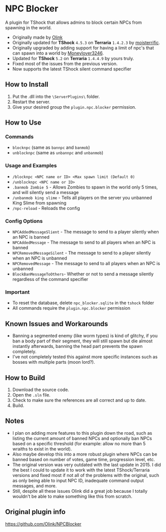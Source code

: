 # NPC Blocker
A plugin for TShock that allows admins to block certain NPCs from spawning in the world.

- Originally made by [Olink](https://github.com/Olink)
- Originally updated for **TShock** `4.5.3` on **Terraria** `1.4.2.3` by [moisterrific](https://github.com/moisterrific).
- Originally upgraded by adding support for having a limit of npc's that can spawn into a world by [Moneylover3246](https://github.com/Moneylover3246).
- Updated for **TShock** `5.2` on **Terraria** `1.4.4.9` by yours truly.
- Fixed most of the issues from the previous version.
- Now supports the latest TShock silent command specifier 

## How to Install
1. Put the .dll into the `\ServerPlugins\` folder.
2. Restart the server.
3. Give your desired group the `plugin.npc.blocker` permission.

## How to Use
### Commands
- `blocknpc` (same as `bannpc` and `banmob`)
- `unblocknpc` (same as `unbannpc` and `unbanmob`)

### Usage and Examples
- `/blocknpc <NPC name or ID> <Max spawn limit (Default 0)`
- `/unblocknpc <NPC name or ID>`
- `.banmob Zombie 5` - Allows Zombies to spawn in the world only 5 times, and will silently send a message
- `/unbanmob king slime` - Tells all players on the server you unbanned King Slime from spawning
- `/npc-reload` - Reloads the config

### Config Options
- `NPCAddedMessageSlient` - The message to send to a player silently when an NPC is banned
- `NPCAddedMessage` - The message to send to all players when an NPC is banned
- `NPCRemovedMessageSilent` - The message to send to a player silently when an NPC is unbanned
- `NPCRemovedMessage` - The message to send to all players when an NPC is unbanned
- `BlockBanMessageToOthers`- Whether or not to send a message silently regardless of the command specifier

### Important
- To reset the database, delete `npc_blocker.sqlite` in the `tshock` folder
- All commands require the `plugin.npc.blocker` permission

## Known Issues and Workarounds
- Banning a segmented enemy (like worm types) is kind of glitchy, if you ban a body part of their segment, they will still spawn but die almost instantly afterwards, banning the head part prevents the spawn completely. 
- I've not completely tested this against more specific instances such as bosses with multiple parts (moon lord?).

## How to Build
1. Download the source code.
2. Open the `.sln` file.
3. Check to make sure the references are all correct and up to date.
4. Build.

## Notes
- I plan on adding more features to this plugin down the road, such as listing the current amount of banned NPCs and optionally ban NPCs based on a specific threshold (for example: allow no more than 5 wraiths to exist in the world).
- Also maybe develop this into a more robust plugin where NPCs can be banned based on number of votes, game time, progression level, etc.
- The original version was very outdated with the last update in 2015. I did the best I could to update it to work with the latest TShock/Terraria versions and fixed most if not all of the problems with the original, such as only being able to input NPC ID, inadequate command output messages, and more.
- Still, despite all these issues Olink did a great job because I totally wouldn't be able to make something like this from scratch.

## Original plugin info
https://github.com/Olink/NPCBlocker
